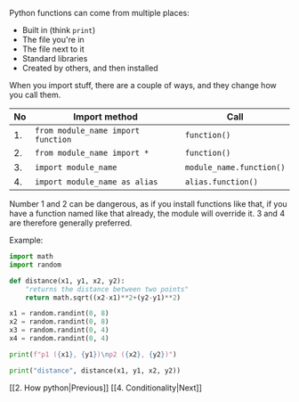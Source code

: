 
Python functions can come from multiple places:

- Built in (think `print`)
- The file you're in
- The file next to it
- Standard libraries
- Created by others, and then installed

When you import stuff, there are a couple of ways, and they change how you call them.

| No  | Import method                      | Call                     |
| --- | ---------------------------------- | ------------------------ |
| 1.  | `from module_name import function` | `function()`             |
| 2.  | `from module_name import *`        | `function()`             |
| 3.  | `import module_name`               | `module_name.function()` |
| 4.  | `import module_name as alias`      | `alias.function()`       |

Number 1 and 2 can be dangerous, as if you install functions like that, if you have a function named like that already, the module will override it.
3 and 4 are therefore generally preferred.


Example:

```py
import math
import random

def distance(x1, y1, x2, y2):
	"returns the distance between two points"
	return math.sqrt((x2-x1)**2+(y2-y1)**2)

x1 = random.randint(0, 8)
x2 = random.randint(0, 8)
x3 = random.randint(0, 4)
x4 = random.randint(0, 4)

print(f"p1 ({x1}, {y1})\np2 ({x2}, {y2})")

print("distance", distance(x1, y1, x2, y2))
```

[[2. How python|Previous]]
[[4. Conditionality|Next]]